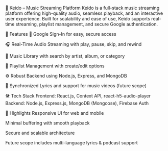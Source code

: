 🎵 Keido – Music Streaming Platform
Keido is a full-stack music streaming platform offering high-quality audio, seamless playback, and an interactive user experience. Built for scalability and ease of use, Keido supports real-time streaming, playlist management, and secure Google authentication.

🚀 Features
🔐 Google Sign-In for easy, secure access

🎧 Real-Time Audio Streaming with play, pause, skip, and rewind

📁 Music Library with search by artist, album, or category

📝 Playlist Management with create/edit options

⚙️ Robust Backend using Node.js, Express, and MongoDB

🎵 Synchronized Lyrics and support for music videos (future scope)

🛠️ Tech Stack
Frontend: React.js, Context API, react-h5-audio-player
Backend: Node.js, Express.js, MongoDB (Mongoose), Firebase Auth

💎 Highlights
Responsive UI for web and mobile

Minimal buffering with smooth playback

Secure and scalable architecture

Future scope includes multi-language lyrics & podcast support
